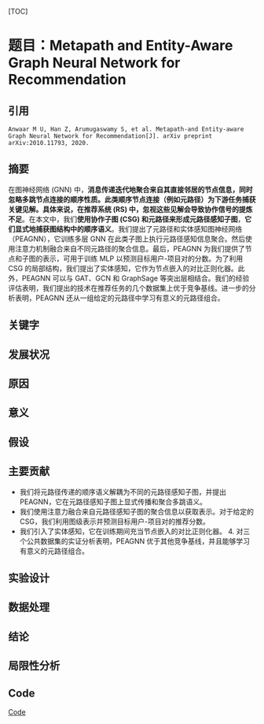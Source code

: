 [TOC]

# 题目：Metapath and Entity-Aware Graph Neural Network for Recommendation

## 引用

```
Anwaar M U, Han Z, Arumugaswamy S, et al. Metapath-and Entity-aware Graph Neural Network for Recommendation[J]. arXiv preprint arXiv:2010.11793, 2020.
```



## 摘要

在图神经网络 (GNN) 中，**消息传递迭代地聚合来自其直接邻居的节点信息，同时忽略多跳节点连接的顺序性质。此类顺序节点连接（例如元路径）为下游任务捕获关键见解。具体来说，在推荐系统 (RS) 中，忽视这些见解会导致协作信号的提炼不足**。在本文中，我们**使用协作子图 (CSG) 和元路径来形成元路径感知子图**，**它们显式地捕获图结构中的顺序语义**。我们提出了元路径和实体感知图神经网络（PEAGNN），它训练多层 GNN 在此类子图上执行元路径感知信息聚合。然后使用注意力机制融合来自不同元路径的聚合信息。最后，PEAGNN 为我们提供了节点和子图的表示，可用于训练 MLP 以预测目标用户-项目对的分数。为了利用 CSG 的局部结构，我们提出了实体感知，它作为节点嵌入的对比正则化器。此外，PEAGNN 可以与 GAT、GCN 和 GraphSage 等突出层相结合。我们的经验评估表明，我们提出的技术在推荐任务的几个数据集上优于竞争基线。进一步的分析表明，PEAGNN 还从一组给定的元路径中学习有意义的元路径组合。



## 关键字





## 发展状况





## 原因







## 意义







## 假设





## 主要贡献

- 我们将元路径传递的顺序语义解耦为不同的元路径感知子图，并提出 PEAGNN，它在元路径感知子图上显式传播和聚合多跳语义。 
- 我们使用注意力融合来自元路径感知子图的聚合信息以获取表示。对于给定的 CSG，我们利用图级表示并预测目标用户-项目对的推荐分数。 
- 我们引入了实体感知，它在训练期间充当节点嵌入的对比正则化器。 4. 对三个公共数据集的实证分析表明，PEAGNN 优于其他竞争基线，并且能够学习有意义的元路径组合。



## 实验设计





## 数据处理





## 结论





## 局限性分析





## Code

[Code](https://github.com/blindsubmission1/PEAGNN)